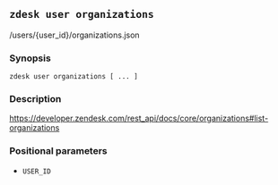 ## `zdesk user organizations`

/users/{user_id}/organizations.json

### Synopsis

    zdesk user organizations [ ... ]

### Description

https://developer.zendesk.com/rest_api/docs/core/organizations#list-organizations

### Positional parameters

* `USER_ID`

